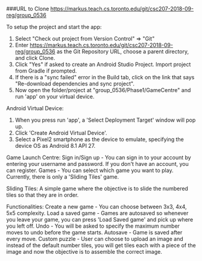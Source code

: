 ###URL to Clone
https://markus.teach.cs.toronto.edu/git/csc207-2018-09-reg/group_0536

To setup the project and start the app:
1) Select "Check out project from Version Control" => "Git"
2) Enter https://markus.teach.cs.toronto.edu/git/csc207-2018-09-reg/group_0536 as the Git Repository URL, choose a parent directory, and click Clone.
3) Click "Yes" if asked to create an Android Studio Project. Import project from Gradle if prompted.
4) If there is a "sync failed" error in the Build tab, click on the link that says "Re-download dependencies and sync project".
5) Now open the folder/project at "group_0536/Phase1/GameCentre" and run 'app' on your virtual device.

Android Virtual Device:
1) When you press run 'app', a 'Select Deployment Target' window will pop up.
2) Click 'Create Android Virtual Device'.
3) Select a Pixel2 smartphone as the device to emulate, specifying the device OS as Android 8.1 API 27.

Game Launch Centre:
Sign in/Sign up - You can sign in to your account by entering your username and password. If you don't have an account, you can register.
Games - You can select which game you want to play. Currently, there is only a 'Sliding Tiles' game.

Sliding Tiles:
A simple game where the objective is to slide the numbered tiles so that they are in order.

Functionalities:
Create a new game - You can choose between 3x3, 4x4, 5x5 complexity.
Load a saved game - Games are autosaved so whenever you leave your game, you can press 'Load Saved game' and pick up where you left off.
Undo - You will be asked to specify the maximum number moves to undo before the game starts.
Autosave - Game is saved after every move.
Custom puzzle - User can choose to upload an image and instead of the default number tiles,
you will get tiles each with a piece of the image and now the objective is to assemble the correct image.

